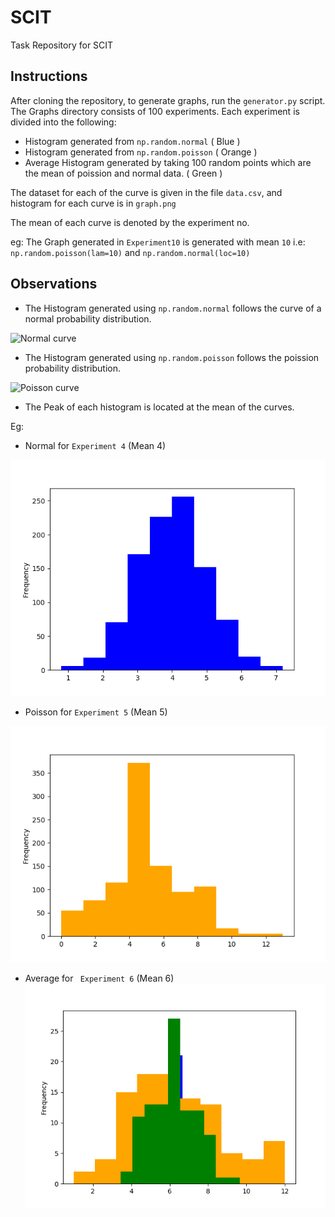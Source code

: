 # SCIT
Task Repository for SCIT


## Instructions

After cloning the repository, to generate graphs, run the `generator.py` script.
The Graphs directory consists of 100 experiments. Each experiment is divided into the following:

* Histogram generated from `np.random.normal` ( Blue )
* Histogram generated from `np.random.poisson` ( Orange )
* Average Histogram generated by taking 100 random points which are the mean of poission and normal data. ( Green )

The dataset for each of the curve is given in the file `data.csv`, and histogram for each curve is in `graph.png`

The mean of each curve is denoted by the experiment no.

eg: The Graph generated in `Experiment10` is generated with mean `10`
i.e:
`np.random.poisson(lam=10)` and `np.random.normal(loc=10)`

## Observations

* The Histogram generated using `np.random.normal` follows the curve of a normal probability distribution.

![Normal curve](https://www-users.cs.umn.edu/~halfak/etc/I_heart_Beta/images/standard_normal.png "Normal Curve")

* The Histogram generated using `np.random.poisson` follows the poission probability distribution.

![Poisson curve](https://ilanx.files.wordpress.com/2011/01/g571.png "Poisson curve")

* The Peak of each histogram is located at the mean of the curves.


Eg: 

* Normal for `Experiment 4` (Mean 4)

![Experiment 4](https://github.com/gkrishnan724/SCIT/blob/master/Task/Graphs/Experiment4/Normal/graph.png "Normal curve experiment 4")

* Poisson for `Experiment 5` (Mean 5)

![Experiment 5](https://github.com/gkrishnan724/SCIT/blob/master/Task/Graphs/Experiment5/Poission/graph.png "Poisson curve experiment 5")

* Average for ` Experiment 6` (Mean 6)
![Experiment 6](https://github.com/gkrishnan724/SCIT/blob/master/Task/Graphs/Experiment6/Average/combinedgraph.png "Average for experiment 6")


